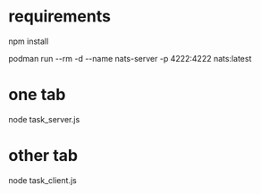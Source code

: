 # requirements
npm install

podman run --rm -d --name nats-server -p 4222:4222 nats:latest

# one tab
node task_server.js

# other tab
node task_client.js